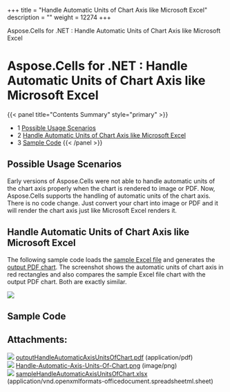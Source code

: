+++
title = "Handle Automatic Units of Chart Axis like Microsoft Excel" 
description = "" 
weight = 12274 
+++

Aspose.Cells for .NET : Handle Automatic Units of Chart Axis like Microsoft Excel  

# Aspose.Cells for .NET : Handle Automatic Units of Chart Axis like Microsoft Excel


{{< panel title="Contents Summary" style="primary" >}}
*   1 [Possible Usage Scenarios](#HandleAutomaticUnitsofChartAxislikeMicrosoftExcel-PossibleUsageScenarios)
*   2 [Handle Automatic Units of Chart Axis like Microsoft Excel](#HandleAutomaticUnitsofChartAxislikeMicrosoftExcel-HandleAutomaticUnitsofChartAxislikeMicrosoftExcel)
*   3 [Sample Code](#HandleAutomaticUnitsofChartAxislikeMicrosoftExcel-SampleCode)
{{< /panel >}}
 

## Possible Usage Scenarios

Early versions of Aspose.Cells were not able to handle automatic units of the chart axis properly when the chart is rendered to image or PDF. Now, Aspose.Cells supports the handling of automatic units of the chart axis. There is no code change. Just convert your chart into image or PDF and it will render the chart axis just like Microsoft Excel renders it.

## Handle Automatic Units of Chart Axis like Microsoft Excel

The following sample code loads the [sample Excel file](https://docs2.aspose.com/cells/net/attachments/61540687/61767755.xlsx) and generates the [output PDF chart](https://docs2.aspose.com/cells/net/attachments/61540687/61767752.pdf). The screenshot shows the automatic units of chart axis in red rectangles and also compares the sample Excel file chart with the output PDF chart. Both are exactly similar.

![](https://docs2.aspose.com/cells/net/attachments/61540687/61767753.png)

## Sample Code

## Attachments:

![](https://docs2.aspose.com/cells/net/images/icons/bullet_blue.gif) [outputHandleAutomaticAxisUnitsOfChart.pdf](https://docs2.aspose.com/cells/net/attachments/61540687/61767752.pdf) (application/pdf)  
![](https://docs2.aspose.com/cells/net/images/icons/bullet_blue.gif) [Handle-Automatic-Axis-Units-Of-Chart.png](https://docs2.aspose.com/cells/net/attachments/61540687/61767753.png) (image/png)  
![](https://docs2.aspose.com/cells/net/images/icons/bullet_blue.gif) [sampleHandleAutomaticAxisUnitsOfChart.xlsx](https://docs2.aspose.com/cells/net/attachments/61540687/61767755.xlsx) (application/vnd.openxmlformats-officedocument.spreadsheetml.sheet)  

